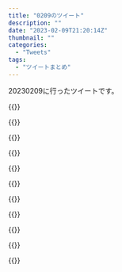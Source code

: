 ```yaml
---
title: "0209のツイート"
description: ""
date: "2023-02-09T21:20:14Z"
thumbnail: ""
categories:
  - "Tweets"
tags:
  - "ツイートまとめ"
---
```

20230209に行ったツイートです。
<!--more-->
{{<tweetlike text="いけるか?" screenname="jme/k.h (@JME_KH)" url="https://twitter.com/JME_KH/status/1623455136378163205?ref_src=twsrc%5Etfw" date="February 8 2023">}}

{{<tweetlike text="お、いけた" screenname="jme/k.h (@JME_KH)" url="https://twitter.com/JME_KH/status/1623455172486889473?ref_src=twsrc%5Etfw" date="February 8 2023">}}

{{<tweetlike text="よし、興味ある分はRT完了" screenname="jme/k.h (@JME_KH)" url="https://twitter.com/JME_KH/status/1623456916495278082?ref_src=twsrc%5Etfw" date="February 8 2023">}}

{{<tweetlike text="ゴーストトリックは買うタイミング逃して、中古で買うほどの情熱は無いけどやりたいものの筆頭的な感じだから出てくれるのは大分ありがたい。" screenname="jme/k.h (@JME_KH)" url="https://twitter.com/JME_KH/status/1623457710418333696?ref_src=twsrc%5Etfw" date="February 8 2023">}}

{{<tweetlike text="そう、エグゼ紹介映像がプリズムコンボ対戦では使えないことの紹介だったのが笑った" screenname="jme/k.h (@JME_KH)" url="https://twitter.com/JME_KH/status/1623458798697607168?ref_src=twsrc%5Etfw" date="February 8 2023">}}

{{<tweetlike text="癸生川シリーズの人か\nなら買う度合いは大分高まるな\nというかSwitchではいまどこまで出たんだ？買い忘れないかな" screenname="jme/k.h (@JME_KH)" url="https://twitter.com/JME_KH/status/1623466563511930880?ref_src=twsrc%5Etfw" date="February 8 2023">}}

{{<tweetlike text="永劫会まで持ってるな" screenname="jme/k.h (@JME_KH)" url="https://twitter.com/JME_KH/status/1623467479698907136?ref_src=twsrc%5Etfw" date="February 8 2023">}}

{{<tweetlike text="さて、そろそろUTCで9日だが" screenname="jme/k.h (@JME_KH)" url="https://twitter.com/JME_KH/status/1623470226364039168?ref_src=twsrc%5Etfw" date="February 8 2023">}}

{{<tweetlike text="2月13日までに伸びた？" screenname="jme/k.h (@JME_KH)" url="https://twitter.com/JME_KH/status/1623471068915863552?ref_src=twsrc%5Etfw" date="February 8 2023">}}

{{<tweetlike text="ああ、これか、続きのあるツイートに糸巻き？の絵文字つける風習があるみたいなのって" screenname="jme/k.h (@JME_KH)" url="https://twitter.com/JME_KH/status/1623471969437110272?ref_src=twsrc%5Etfw" date="February 8 2023">}}

{{<tweetlike text="ガールガン星人" screenname="jme/k.h (@JME_KH)" url="https://twitter.com/JME_KH/status/1623657633260646400?ref_src=twsrc%5Etfw" date="February 9 2023">}}

